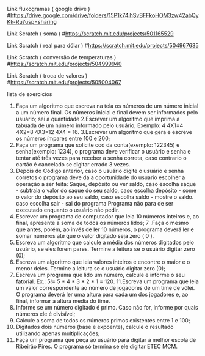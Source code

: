 Link fluxogramas ( google drive )
#https://drive.google.com/drive/folders/15P1k74ihSvBFFkoHOM3zw42abQyKk-Ru?usp=sharing

Link Scratch ( soma )
#https://scratch.mit.edu/projects/501165529

Link Scratch ( real para dólar )
#https://scratch.mit.edu/projects/504967635

Link Scratch ( conversão de temperaturas )
#https://scratch.mit.edu/projects/504999940

Link Scratch ( troca de valores )
#https://scratch.mit.edu/projects/505004067

lista de exercícios
1. Faça um algoritmo que escreva na tela os números de um número inicial a um número final. Os números inicial e final devem ser informados pelo usuário;
  sei a quantidade
2.Escrever um algoritmo que imprima a tabuada de um número informado pelo usuário; 
Exemplo: 4
4X1=4
4X2=8
4X3=12
4X4 = 16.
3.Escrever um algoritmo que gera e escreve os números ímpares entre 100 e 200;
4. Faça um programa que solicite cod da conta(exemplo: 122345) e senha(exemplo: 1234), o programa deve verificar o usuário e senha e tentar até três vezes para receber a senha correta, caso contrario o cartão é cancelado se digitar errado 3 vezes.
5. Depois do Código anterior, caso o usuário digite o usuário e senha corretos o programa deve da a oportunidade do usuario escolher a operação a ser feita: Saque, depósito ou ver saldo, 
caso escolha saque - subtraia o valor do saque do seu saldo, 
caso escolha depósito - some o valor do depósito ao seu saldo,
caso escolha saldo - mostre o saldo.
caso escolha sair - sai do programa
Programa não para de ser executado enquanto o usuário não pedir.
6. Escrever um programa de computador que leia 10 números inteiros e, ao final, apresente a soma de todos os números lidos;
7 .Faça o mesmo que antes, porém, ao invés de ler 10 números, o programa deverá ler e somar números até que o valor digitado seja zero ( 0 ).
8. Escreva um algoritmo que calcule a média dos números digitados pelo usuário, se eles forem pares. Termine a leitura se o usuário digitar zero (0);
9. Escreva um algoritmo que leia valores inteiros e encontre o maior e o menor deles. Termine a leitura se o usuário digitar zero (0);
10. Escreva um programa que lido um número, calcule e informe o seu fatorial. Ex.: 5!= 5 * 4 * 3 * 2 * 1 = 120.
11.Escreva um programa que leia um valor correspondente ao número de jogadores de um time de vôlei. O programa deverá ler uma altura para cada um dos jogadores e, ao final, informar a altura media do time.
12. Informe se um número digitado é primo. Caso não for, informe por quais números ele é divisível;
13. Calcule a soma de todos os números primos existentes entre 1 e 100;
14. Digitados dois números (base e expoente), calcule o resultado utilizando apenas multiplicações;
15. Faça um programa que peça ao usuário para digitar a melhor escola de Ribeirão Pires. O programa só termina se ele digitar ETEC MCM.

